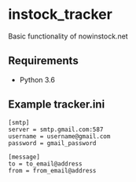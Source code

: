 # instock_tracker
Basic functionality of nowinstock.net

## Requirements
* Python 3.6

## Example tracker.ini
```
[smtp]
server = smtp.gmail.com:587
username = username@gmail.com
password = gmail_password

[message]
to = to_email@address
from = from_email@address
```